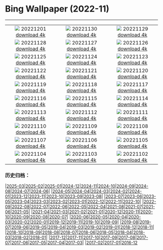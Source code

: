# Bing Wallpaper (2022-11)
**************
| | | |
| :----: | :----: | :----: |
| ![](https://www.bing.com/th?id=OHR.AntarcticaDay_FR-FR1000836814_1920x1080.jpg) 20221201 [download 4k](https://www.bing.com/th?id=OHR.AntarcticaDay_FR-FR1000836814_UHD.jpg) | ![](https://www.bing.com/th?id=OHR.RovinjCroatia_FR-FR0620572016_1920x1080.jpg) 20221130 [download 4k](https://www.bing.com/th?id=OHR.RovinjCroatia_FR-FR0620572016_UHD.jpg) | ![](https://www.bing.com/th?id=OHR.HeronGiving_FR-FR0180452185_1920x1080.jpg) 20221129 [download 4k](https://www.bing.com/th?id=OHR.HeronGiving_FR-FR0180452185_UHD.jpg) |
| ![](https://www.bing.com/th?id=OHR.RedPlanetDay_FR-FR9981484230_1920x1080.jpg) 20221128 [download 4k](https://www.bing.com/th?id=OHR.RedPlanetDay_FR-FR9981484230_UHD.jpg) | ![](https://www.bing.com/th?id=OHR.Cecropia_FR-FR9701836077_1920x1080.jpg) 20221127 [download 4k](https://www.bing.com/th?id=OHR.Cecropia_FR-FR9701836077_UHD.jpg) | ![](https://www.bing.com/th?id=OHR.OliveTreeDay_FR-FR9359342077_1920x1080.jpg) 20221126 [download 4k](https://www.bing.com/th?id=OHR.OliveTreeDay_FR-FR9359342077_UHD.jpg) |
| ![](https://www.bing.com/th?id=OHR.TurenneSunrise_FR-FR9032240789_1920x1080.jpg) 20221125 [download 4k](https://www.bing.com/th?id=OHR.TurenneSunrise_FR-FR9032240789_UHD.jpg) | ![](https://www.bing.com/th?id=OHR.TignesLake_FR-FR8817232825_1920x1080.jpg) 20221124 [download 4k](https://www.bing.com/th?id=OHR.TignesLake_FR-FR8817232825_UHD.jpg) | ![](https://www.bing.com/th?id=OHR.HelianthusAnnuus_FR-FR8558006773_1920x1080.jpg) 20221123 [download 4k](https://www.bing.com/th?id=OHR.HelianthusAnnuus_FR-FR8558006773_UHD.jpg) |
| ![](https://www.bing.com/th?id=OHR.Waterleidingduinen_FR-FR8378789848_1920x1080.jpg) 20221122 [download 4k](https://www.bing.com/th?id=OHR.Waterleidingduinen_FR-FR8378789848_UHD.jpg) | ![](https://www.bing.com/th?id=OHR.FIFA2022_FR-FR8208059227_1920x1080.jpg) 20221121 [download 4k](https://www.bing.com/th?id=OHR.FIFA2022_FR-FR8208059227_UHD.jpg) | ![](https://www.bing.com/th?id=OHR.LandartPainting_FR-FR7990989155_1920x1080.jpg) 20221120 [download 4k](https://www.bing.com/th?id=OHR.LandartPainting_FR-FR7990989155_UHD.jpg) |
| ![](https://www.bing.com/th?id=OHR.ZNPVR_FR-FR7758680158_1920x1080.jpg) 20221119 [download 4k](https://www.bing.com/th?id=OHR.ZNPVR_FR-FR7758680158_UHD.jpg) | ![](https://www.bing.com/th?id=OHR.IslamicArt_FR-FR7546688213_1920x1080.jpg) 20221118 [download 4k](https://www.bing.com/th?id=OHR.IslamicArt_FR-FR7546688213_UHD.jpg) | ![](https://www.bing.com/th?id=OHR.Beaune_FR-FR9149240322_1920x1080.jpg) 20221117 [download 4k](https://www.bing.com/th?id=OHR.Beaune_FR-FR9149240322_UHD.jpg) |
| ![](https://www.bing.com/th?id=OHR.Unesco50_FR-FR8868029144_1920x1080.jpg) 20221116 [download 4k](https://www.bing.com/th?id=OHR.Unesco50_FR-FR8868029144_UHD.jpg) | ![](https://www.bing.com/th?id=OHR.LontraCanadensis_FR-FR8653888866_1920x1080.jpg) 20221115 [download 4k](https://www.bing.com/th?id=OHR.LontraCanadensis_FR-FR8653888866_UHD.jpg) | ![](https://www.bing.com/th?id=OHR.SanGiovanni_FR-FR8476953237_1920x1080.jpg) 20221114 [download 4k](https://www.bing.com/th?id=OHR.SanGiovanni_FR-FR8476953237_UHD.jpg) |
| ![](https://www.bing.com/th?id=OHR.IsarwinkelSylvenstein_FR-FR8154587994_1920x1080.jpg) 20221113 [download 4k](https://www.bing.com/th?id=OHR.IsarwinkelSylvenstein_FR-FR8154587994_UHD.jpg) | ![](https://www.bing.com/th?id=OHR.HainesEagle_FR-FR7865780973_1920x1080.jpg) 20221112 [download 4k](https://www.bing.com/th?id=OHR.HainesEagle_FR-FR7865780973_UHD.jpg) | ![](https://www.bing.com/th?id=OHR.PeaceTreaty_FR-FR7634797039_1920x1080.jpg) 20221111 [download 4k](https://www.bing.com/th?id=OHR.PeaceTreaty_FR-FR7634797039_UHD.jpg) |
| ![](https://www.bing.com/th?id=OHR.BadLightning_FR-FR7073005505_1920x1080.jpg) 20221110 [download 4k](https://www.bing.com/th?id=OHR.BadLightning_FR-FR7073005505_UHD.jpg) | ![](https://www.bing.com/th?id=OHR.HedgehogNest_FR-FR6825172865_1920x1080.jpg) 20221109 [download 4k](https://www.bing.com/th?id=OHR.HedgehogNest_FR-FR6825172865_UHD.jpg) | ![](https://www.bing.com/th?id=OHR.YiPeng_FR-FR6558099006_1920x1080.jpg) 20221108 [download 4k](https://www.bing.com/th?id=OHR.YiPeng_FR-FR6558099006_UHD.jpg) |
| ![](https://www.bing.com/th?id=OHR.CrestedButteEclispe_FR-FR6340145988_1920x1080.jpg) 20221107 [download 4k](https://www.bing.com/th?id=OHR.CrestedButteEclispe_FR-FR6340145988_UHD.jpg) | ![](https://www.bing.com/th?id=OHR.MarathonSunday_FR-FR6094426788_1920x1080.jpg) 20221106 [download 4k](https://www.bing.com/th?id=OHR.MarathonSunday_FR-FR6094426788_UHD.jpg) | ![](https://www.bing.com/th?id=OHR.Trossachs_FR-FR5841060846_1920x1080.jpg) 20221105 [download 4k](https://www.bing.com/th?id=OHR.Trossachs_FR-FR5841060846_UHD.jpg) |
| ![](https://www.bing.com/th?id=OHR.Deities_FR-FR5545971994_1920x1080.jpg) 20221104 [download 4k](https://www.bing.com/th?id=OHR.Deities_FR-FR5545971994_UHD.jpg) | ![](https://www.bing.com/th?id=OHR.AmboseliBioshere_FR-FR8219479936_1920x1080.jpg) 20221103 [download 4k](https://www.bing.com/th?id=OHR.AmboseliBioshere_FR-FR8219479936_UHD.jpg) | ![](https://www.bing.com/th?id=OHR.TeaPlantationsMunnar_FR-FR4915488011_1920x1080.jpg) 20221102 [download 4k](https://www.bing.com/th?id=OHR.TeaPlantationsMunnar_FR-FR4915488011_UHD.jpg) |

### 历史归档：

|[2025-03](/../2025-03/2025-03.md)|[2025-02](/../2025-02/2025-02.md)|[2025-01](/../2025-01/2025-01.md)|[2024-12](/../2024-12/2024-12.md)|[2024-11](/../2024-11/2024-11.md)|[2024-10](/../2024-10/2024-10.md)|[2024-09](/../2024-09/2024-09.md)|[2024-08](/../2024-08/2024-08.md)|[2024-07](/../2024-07/2024-07.md)|[2024-06](/../2024-06/2024-06.md)|
|[2024-05](/../2024-05/2024-05.md)|[2024-04](/../2024-04/2024-04.md)|[2024-03](/../2024-03/2024-03.md)|[2024-02](/../2024-02/2024-02.md)|[2024-01](/../2024-01/2024-01.md)|[2023-12](/../2023-12/2023-12.md)|[2023-11](/../2023-11/2023-11.md)|[2023-10](/../2023-10/2023-10.md)|[2023-09](/../2023-09/2023-09.md)|[2023-08](/../2023-08/2023-08.md)|
|[2023-07](/../2023-07/2023-07.md)|[2023-06](/../2023-06/2023-06.md)|[2023-05](/../2023-05/2023-05.md)|[2023-04](/../2023-04/2023-04.md)|[2023-03](/../2023-03/2023-03.md)|[2023-02](/../2023-02/2023-02.md)|[2023-01](/../2023-01/2023-01.md)|[2022-12](/../2022-12/2022-12.md)|[2022-11](/2022-11.md)|[2022-10](/../2022-10/2022-10.md)|
|[2022-09](/../2022-09/2022-09.md)|[2022-08](/../2022-08/2022-08.md)|[2022-07](/../2022-07/2022-07.md)|[2022-06](/../2022-06/2022-06.md)|[2022-05](/../2022-05/2022-05.md)|[2022-04](/../2022-04/2022-04.md)|[2021-08](/../2021-08/2021-08.md)|[2021-07](/../2021-07/2021-07.md)|[2021-06](/../2021-06/2021-06.md)|[2021-05](/../2021-05/2021-05.md)|
|[2021-04](/../2021-04/2021-04.md)|[2021-03](/../2021-03/2021-03.md)|[2021-02](/../2021-02/2021-02.md)|[2021-01](/../2021-01/2021-01.md)|[2020-12](/../2020-12/2020-12.md)|[2020-11](/../2020-11/2020-11.md)|[2020-10](/../2020-10/2020-10.md)|[2020-09](/../2020-09/2020-09.md)|[2020-08](/../2020-08/2020-08.md)|[2020-07](/../2020-07/2020-07.md)|
|[2020-06](/../2020-06/2020-06.md)|[2020-05](/../2020-05/2020-05.md)|[2020-04](/../2020-04/2020-04.md)|[2020-03](/../2020-03/2020-03.md)|[2020-02](/../2020-02/2020-02.md)|[2020-01](/../2020-01/2020-01.md)|[2019-12](/../2019-12/2019-12.md)|[2019-11](/../2019-11/2019-11.md)|[2019-10](/../2019-10/2019-10.md)|[2019-09](/../2019-09/2019-09.md)|
|[2019-08](/../2019-08/2019-08.md)|[2019-07](/../2019-07/2019-07.md)|[2019-06](/../2019-06/2019-06.md)|[2019-05](/../2019-05/2019-05.md)|[2019-04](/../2019-04/2019-04.md)|[2019-03](/../2019-03/2019-03.md)|[2019-02](/../2019-02/2019-02.md)|[2019-01](/../2019-01/2019-01.md)|[2018-12](/../2018-12/2018-12.md)|[2018-11](/../2018-11/2018-11.md)|
|[2018-10](/../2018-10/2018-10.md)|[2018-09](/../2018-09/2018-09.md)|[2018-08](/../2018-08/2018-08.md)|[2018-07](/../2018-07/2018-07.md)|[2018-06](/../2018-06/2018-06.md)|[2018-05](/../2018-05/2018-05.md)|[2018-04](/../2018-04/2018-04.md)|[2018-03](/../2018-03/2018-03.md)|[2018-02](/../2018-02/2018-02.md)|[2018-01](/../2018-01/2018-01.md)|
|[2017-12](/../2017-12/2017-12.md)|[2017-11](/../2017-11/2017-11.md)|[2017-10](/../2017-10/2017-10.md)|[2017-09](/../2017-09/2017-09.md)|[2017-08](/../2017-08/2017-08.md)|[2017-07](/../2017-07/2017-07.md)|[2017-06](/../2017-06/2017-06.md)|[2017-05](/../2017-05/2017-05.md)|[2017-04](/../2017-04/2017-04.md)|[2017-03](/../2017-03/2017-03.md)|
|[2017-02](/../2017-02/2017-02.md)|[2017-01](/../2017-01/2017-01.md)|[2016-12](/../2016-12/2016-12.md)